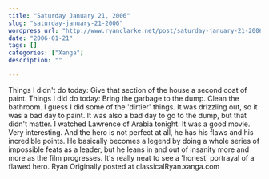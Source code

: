 ```yaml
---
title: "Saturday January 21, 2006"
slug: "saturday-january-21-2006"
wordpress_url: "http://www.ryanclarke.net/post/saturday-january-21-2006/"
date: "2006-01-21"
tags: []
categories: ["Xanga"]
description: ""

---
```


Things I didn't do today:
 Give that section of the house a second coat of paint.
 Things I did do today:
 Bring the garbage to the dump.
 Clean the bathroom.
 I guess I did some of the 'dirtier' things. It was drizzling out, so it was a bad day to paint. It was also a bad day to go to the dump, but that didn't matter.
 I watched Lawrence of Arabia tonight. It was a good movie. Very interesting. And the hero is not perfect at all, he has his flaws and his incredible points. He basically becomes a legend by doing a whole series of impossible feats as a leader, but he leans in and out of insanity more and more as the film progresses. It's really neat to see a 'honest' portrayal of a flawed hero.
 Ryan
Originally posted at classicalRyan.xanga.com
